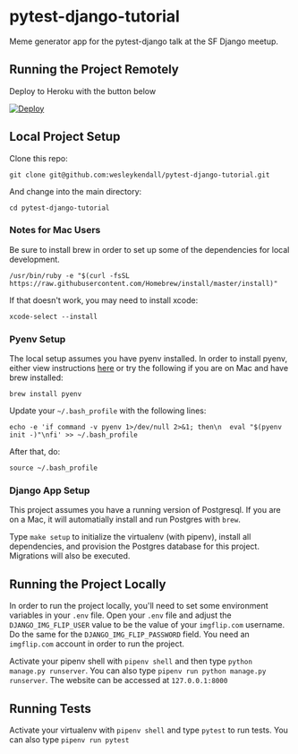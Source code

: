 # pytest-django-tutorial

Meme generator app for the pytest-django talk at the SF Django meetup.

## Running the Project Remotely

Deploy to Heroku with the button below

[![Deploy](https://www.herokucdn.com/deploy/button.svg)](https://heroku.com/deploy?template=https://github.com/wesleykendall/pytest-django-tutorial)

## Local Project Setup

Clone this repo:

```
git clone git@github.com:wesleykendall/pytest-django-tutorial.git
```

And change into the main directory:

```
cd pytest-django-tutorial
```

### Notes for Mac Users

Be sure to install brew in order to set up some of the dependencies for local development.

```
/usr/bin/ruby -e "$(curl -fsSL https://raw.githubusercontent.com/Homebrew/install/master/install)"
```

If that doesn't work, you may need to install xcode:

```
xcode-select --install
```

### Pyenv Setup

The local setup assumes you have pyenv installed. In order to install pyenv, either view instructions [here](https://github.com/pyenv/pyenv#installation) or try the following if you are on Mac and have brew installed:

```
brew install pyenv
```

Update your `~/.bash_profile` with the following lines:

```
echo -e 'if command -v pyenv 1>/dev/null 2>&1; then\n  eval "$(pyenv init -)"\nfi' >> ~/.bash_profile
```

After that, do:

```
source ~/.bash_profile
```

### Django App Setup

This project assumes you have a running version of Postgresql. If you are on a Mac, it will automatially install and run Postgres with `brew`.

Type `make setup` to initialize the virtualenv (with pipenv), install all dependencies, and provision the Postgres database for this project. Migrations will also be executed.

## Running the Project Locally

In order to run the project locally, you'll need to set some environment variables in your `.env` file. Open your `.env` file and adjust the `DJANGO_IMG_FLIP_USER` value to be the value of your `imgflip.com` username. Do the same for the `DJANGO_IMG_FLIP_PASSWORD` field. You need an `imgflip.com` account in order to run the project.

Activate your pipenv shell with `pipenv shell` and then type `python manage.py runserver`. You can also type `pipenv run python manage.py runserver`. The website can be accessed at `127.0.0.1:8000`

## Running Tests

Activate your virtualenv with `pipenv shell` and type `pytest` to run tests. You can also type `pipenv run pytest`

